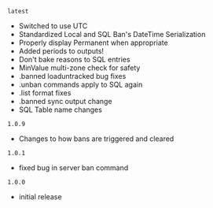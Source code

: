 ﻿`latest`
- Switched to use UTC
- Standardized Local and SQL Ban's DateTime Serialization
- Properly display Permanent when appropriate
- Added periods to outputs!
- Don't bake reasons to SQL entries
- MinValue multi-zone check for safety
- .banned loaduntracked bug fixes
- .unban commands apply to SQL again
- .list format fixes
- .banned sync output change
- SQL Table name changes

`1.0.9`
- Changes to how bans are triggered and cleared

`1.0.1`
- fixed bug in server ban command

`1.0.0`
- initial release